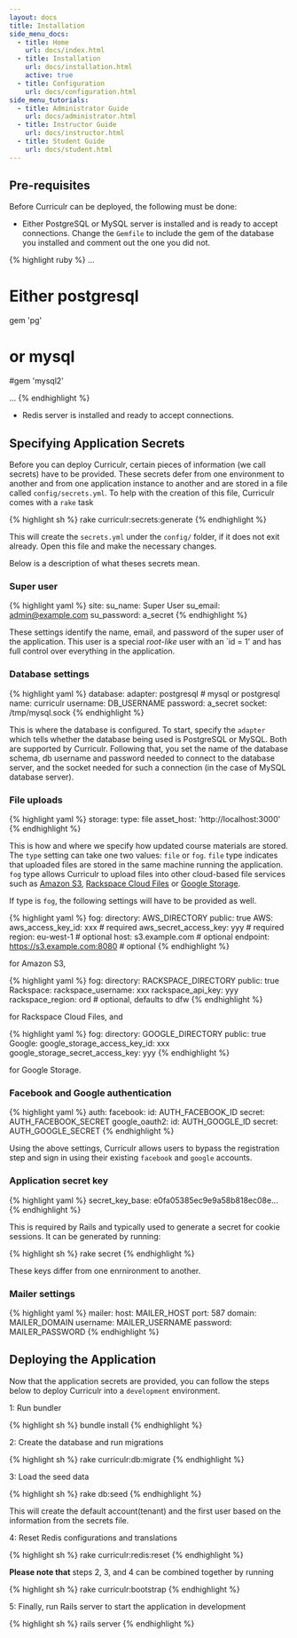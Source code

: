 ```yaml
---
layout: docs
title: Installation
side_menu_docs:
  - title: Home
    url: docs/index.html
  - title: Installation
    url: docs/installation.html
    active: true
  - title: Configuration
    url: docs/configuration.html
side_menu_tutorials:
  - title: Administrator Guide
    url: docs/administrator.html
  - title: Instructor Guide
    url: docs/instructor.html
  - title: Student Guide
    url: docs/student.html
---
```


## Pre-requisites
Before Curriculr can be deployed, the following must be done:

- Either PostgreSQL or MySQL server is installed and is ready to accept connections. Change the `Gemfile` to include the gem of the database you installed and comment out the one you did not.

{% highlight ruby %}
...

# Either postgresql  
gem 'pg'
# or mysql
#gem 'mysql2'

...
{% endhighlight %}

- Redis server is installed and ready to accept connections.

## Specifying Application Secrets
Before you can deploy Curriculr, certain pieces of information (we call secrets) have to be provided. These secrets defer from one environment to another and from one application instance to another and are stored in a file called `config/secrets.yml`. To help with the creation of this file, Curriculr comes with a `rake` task

{% highlight sh %}
rake curriculr:secrets:generate
{% endhighlight %}

This will create the `secrets.yml` under the `config/` folder, if it does not exit already. Open this file and make the necessary changes. 

Below is a description of what theses secrets mean.

### Super user
{% highlight yaml %}
site:
  su_name: Super User
  su_email: admin@example.com
  su_password: a_secret
{% endhighlight %}

These settings identify the name, email, and password of the super user of the application. This user is a special *root-like* user with an `id = 1' and has full control over everything in the application.

### Database settings
{% highlight yaml %}
database:
  adapter: postgresql # mysql or postgresql
  name: curriculr
  username: DB_USERNAME
  password: a_secret
  socket: /tmp/mysql.sock
{% endhighlight %}

This is where the database is configured. To start, specify the `adapter` which tells whether the database being used is PostgreSQL or MySQL. Both are supported by Curriculr. Following that, you set the name of the database schema, db username and password needed to connect to the database server, and the socket needed for such a connection (in the case of MySQL database server).

### File uploads
{% highlight yaml %}
storage:
  type: file
  asset_host: 'http://localhost:3000'
{% endhighlight %}

This is how and where we specify how updated course materials are stored. The `type` setting can take one two values: `file` or `fog`. `file` type indicates that uploaded files are stored in the same machine running the application. `fog` type allows Curriculr to upload files into other cloud-based file services such as [Amazon S3](http://aws.amazon.com/s3/), [Rackspace Cloud Files](http://www.rackspace.com/cloud/files/) or [Google Storage](https://cloud.google.com/storage/).

If type is `fog`, the following settings will have to be provided as well.

{% highlight yaml %}
fog:
  directory: AWS_DIRECTORY
  public: true
  AWS:
    aws_access_key_id: xxx                 # required
    aws_secret_access_key: yyy             # required
    region: eu-west-1                      # optional
    host: s3.example.com                   # optional
    endpoint: https://s3.example.com:8080  # optional
{% endhighlight %}

for Amazon S3,

{% highlight yaml %}
fog:
  directory: RACKSPACE_DIRECTORY
  public: true
  Rackspace:
    rackspace_username: xxx
    rackspace_api_key: yyy
    rackspace_region: ord                # optional, defaults to dfw
{% endhighlight %}

for Rackspace Cloud Files, and

{% highlight yaml %}
fog:
  directory: GOOGLE_DIRECTORY
  public: true
  Google:
    google_storage_access_key_id: xxx
    google_storage_secret_access_key: yyy
{% endhighlight %}

for Google Storage.

### Facebook and Google authentication

{% highlight yaml %}
auth: 
  facebook:
    id: AUTH_FACEBOOK_ID
    secret: AUTH_FACEBOOK_SECRET
  google_oauth2:
    id: AUTH_GOOGLE_ID
    secret: AUTH_GOOGLE_SECRET
{% endhighlight %}

Using the above settings, Curriculr allows users to bypass the registration step and sign in using their existing `facebook` and `google` accounts. 

### Application secret key
{% highlight yaml %}
secret_key_base: e0fa05385ec9e9a58b818ec08e...
{% endhighlight %}

This is required by Rails and typically used to generate a secret for cookie sessions. It can be generated by running:

{% highlight sh %}
rake secret
{% endhighlight %}

These keys differ from one enrnironment to another.

### Mailer settings
{% highlight yaml %}
mailer:
  host: MAILER_HOST
  port: 587
  domain: MAILER_DOMAIN
  username: MAILER_USERNAME
  password: MAILER_PASSWORD
{% endhighlight %}

## Deploying the Application
Now that the application secrets are provided, you can follow the steps below to deploy Curriculr into a `development` environment.

1: Run bundler

{% highlight sh %}
bundle install
{% endhighlight %}

2: Create the database and run migrations

{% highlight sh %}
rake curriculr:db:migrate
{% endhighlight %}

3: Load the seed data

{% highlight sh %}
rake db:seed
{% endhighlight %}

This will create the default account(tenant) and the first user based on the information from the secrets file.

4: Reset Redis configurations and translations

{% highlight sh %}
rake curriculr:redis:reset
{% endhighlight %}

**Please note that** steps 2, 3, and 4 can be combined together by running

{% highlight sh %}
rake curriculr:bootstrap
{% endhighlight %}

5: Finally, run Rails server to start the application in development

{% highlight sh %}
rails server
{% endhighlight %}
